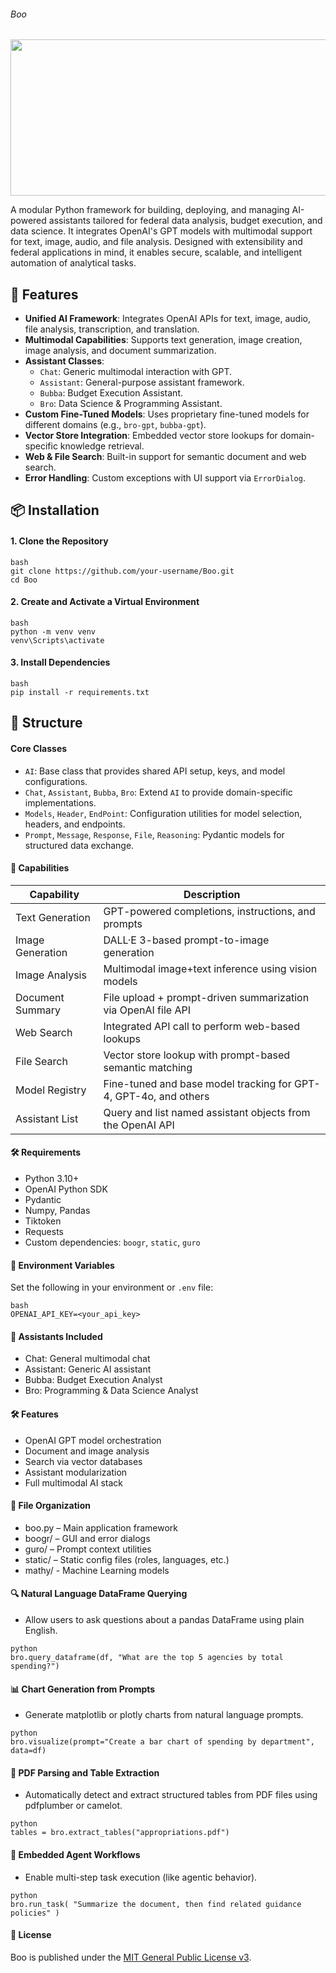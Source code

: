 ###### Boo
<img src="https://github.com/is-leeroy-jenkins/Boo/blob/main/resources/img/github/Boo.gif" width="1400" height="250"/>



A modular Python framework for building, deploying, and managing AI-powered assistants
tailored for federal data analysis, budget execution, and data science. It integrates OpenAI's GPT
models with multimodal support for text, image, audio, and file analysis. Designed with
extensibility and federal applications in mind, it enables secure, scalable, and intelligent
automation of analytical tasks.



## 📌 Features

- **Unified AI Framework**: Integrates OpenAI APIs for text, image, audio, file analysis,
  transcription, and translation.
- **Multimodal Capabilities**: Supports text generation, image creation, image analysis, and
  document summarization.
- **Assistant Classes**:
   - `Chat`: Generic multimodal interaction with GPT.
   - `Assistant`: General-purpose assistant framework.
   - `Bubba`: Budget Execution Assistant.
   - `Bro`: Data Science & Programming Assistant.
- **Custom Fine-Tuned Models**: Uses proprietary fine-tuned models for different domains (e.g.,
  `bro-gpt`, `bubba-gpt`).
- **Vector Store Integration**: Embedded vector store lookups for domain-specific knowledge
  retrieval.
- **Web & File Search**: Built-in support for semantic document and web search.
- **Error Handling**: Custom exceptions with UI support via `ErrorDialog`.



## 📦 Installation

#### 1. Clone the Repository


```
bash
git clone https://github.com/your-username/Boo.git
cd Boo
```

#### 2. Create and Activate a Virtual Environment

```
bash
python -m venv venv
venv\Scripts\activate
```

#### 3. Install Dependencies

```
bash
pip install -r requirements.txt
```




## 🧱 Structure

#### Core Classes

- `AI`: Base class that provides shared API setup, keys, and model configurations.
- `Chat`, `Assistant`, `Bubba`, `Bro`: Extend `AI` to provide domain-specific implementations.
- `Models`, `Header`, `EndPoint`: Configuration utilities for model selection, headers, and
  endpoints.
- `Prompt`, `Message`, `Response`, `File`, `Reasoning`: Pydantic models for structured data
  exchange.



#### 🧠 Capabilities

| Capability        | Description                                                                 |
|-------------------|-----------------------------------------------------------------------------|
| Text Generation   | GPT-powered completions, instructions, and prompts                          |
| Image Generation  | DALL·E 3-based prompt-to-image generation                                   |
| Image Analysis    | Multimodal image+text inference using vision models                         |
| Document Summary  | File upload + prompt-driven summarization via OpenAI file API               |
| Web Search        | Integrated API call to perform web-based lookups                            |
| File Search       | Vector store lookup with prompt-based semantic matching                     |
| Model Registry    | Fine-tuned and base model tracking for GPT-4, GPT-4o, and others            |
| Assistant List    | Query and list named assistant objects from the OpenAI API                  |



#### 🛠️ Requirements

- Python 3.10+
- OpenAI Python SDK
- Pydantic
- Numpy, Pandas
- Tiktoken
- Requests
- Custom dependencies: `boogr`, `static`, `guro`



#### 🔐 Environment Variables

Set the following in your environment or `.env` file:

```
bash
OPENAI_API_KEY=<your_api_key>
```

#### 🧠 Assistants Included
- Chat: General multimodal chat
- Assistant: Generic AI assistant
- Bubba: Budget Execution Analyst
- Bro: Programming & Data Science Analyst

#### 🛠 Features
- OpenAI GPT model orchestration
- Document and image analysis
- Search via vector databases
- Assistant modularization
- Full multimodal AI stack  

#### 📁 File Organization
- boo.py – Main application framework
- boogr/ – GUI and error dialogs
- guro/ – Prompt context utilities
- static/ – Static config files (roles, languages, etc.)
- mathy/ - Machine Learning models


####  🔍  Natural Language DataFrame Querying
- Allow users to ask questions about a pandas DataFrame using plain English.

```
python
bro.query_dataframe(df, "What are the top 5 agencies by total spending?")
```

#### 📊  Chart Generation from Prompts
- Generate matplotlib or plotly charts from natural language prompts.

```
python
bro.visualize(prompt="Create a bar chart of spending by department", data=df)
```

#### 🧾 PDF Parsing and Table Extraction
- Automatically detect and extract structured tables from PDF files using pdfplumber or camelot.

```
python
tables = bro.extract_tables("appropriations.pdf")

```

#### 🧠 Embedded Agent Workflows
- Enable multi-step task execution (like agentic behavior).

```
python
bro.run_task( "Summarize the document, then find related guidance policies" )
```



#### 📝 License

Boo is published under the [MIT General Public License v3](https://github.com/is-leeroy-jenkins/Boo/blob/main/LICENSE).


